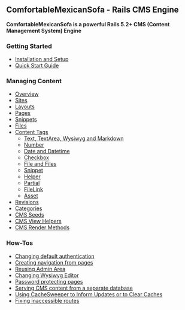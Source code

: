 ## ComfortableMexicanSofa - Rails CMS Engine

**ComfortableMexicanSofa is a powerful Rails 5.2+ CMS (Content Management System) Engine**

### Getting Started

* [Installation and Setup](//github.com/comfy/comfortable-mexican-sofa/wiki/Docs:-Installation-and-Setup)
* [Quick Start Guide](//github.com/comfy/comfortable-mexican-sofa/wiki/Docs:-Quick-Start-Guide)

### Managing Content

* [Overview](//github.com/comfy/comfortable-mexican-sofa/wiki/Docs:-Overview)
* [Sites](//github.com/comfy/comfortable-mexican-sofa/wiki/Docs:-Sites)
* [Layouts](//github.com/comfy/comfortable-mexican-sofa/wiki/Docs:-Layouts)
* [Pages](//github.com/comfy/comfortable-mexican-sofa/wiki/Docs:-Pages)
* [Snippets](//github.com/comfy/comfortable-mexican-sofa/wiki/Docs:-Snippets)
* [Files](//github.com/comfy/comfortable-mexican-sofa/wiki/Docs:-Files)
* [Content Tags](//github.com/comfy/comfortable-mexican-sofa/wiki/Docs:-Content-Tags)
  * [Text, TextArea, Wysiwyg and Markdown](//github.com/comfy/comfortable-mexican-sofa/wiki/Docs:-Content-Tags#text-textarea-wysiwyg-and-markdown)
  * [Number](//github.com/comfy/comfortable-mexican-sofa/wiki/Docs:-Content-Tags#number)
  * [Date and Datetime](//github.com/comfy/comfortable-mexican-sofa/wiki/Docs:-Content-Tags#date-and-datetime)
  * [Checkbox](//github.com/comfy/comfortable-mexican-sofa/wiki/Docs:-Content-Tags#checkbox)
  * [File and Files](//github.com/comfy/comfortable-mexican-sofa/wiki/Docs:-Content-Tags#file-and-files)
  * [Snippet](https://github.com/comfy/comfortable-mexican-sofa/wiki/Docs:-Content-Tags#snippet)
  * [Helper](//github.com/comfy/comfortable-mexican-sofa/wiki/Docs:-Content-Tags#helper)
  * [Partial](//github.com/comfy/comfortable-mexican-sofa/wiki/Docs:-Content-Tags#partial)
  * [FileLink](//github.com/comfy/comfortable-mexican-sofa/wiki/Docs:-Content-Tags#filelink)
  * [Asset](//github.com/comfy/comfortable-mexican-sofa/wiki/Docs:-Content-Tags#asset)
* [Revisions](//github.com/comfy/comfortable-mexican-sofa/wiki/Docs:-Revisions)
* [Categories](//github.com/comfy/comfortable-mexican-sofa/wiki/Docs:-Categories)
* [CMS Seeds]()
* [CMS View Helpers]()
* [CMS Render Methods]()

### How-Tos

* [Changing default authentication]()
* [Creating navigation from pages]()
* [Reusing Admin Area]()
* [Changing Wysiwyg Editor]()
* [Password protecting pages]()
* [Serving CMS content from a separate database]()
* [Using CacheSweeper to Inform Updates or to Clear Caches]()
* [Fixing inaccessible routes](//github.com/comfy/comfortable-mexican-sofa/wiki/HowTo:-Fix-Inaccessible-Routes)
